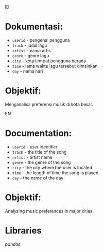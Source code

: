 ID
# Dokumentasi:
- `userid` - pengenal pengguna
- `track` - judul lagu
- `artist` - nama artis
- `genre` - genre lagu
- `city` - kota tempat pengguna berada
- `time` - lama waktu lagu tersebut dimainkan
- `day` - nama hari

# Objektif:
Menganalisa preferensi musik di kota besar.

EN
# Documentation:
- `userid` - user identifier
- `track` - the title of the song
- `artist` - artist name
- `genre` - the genre of the song
- `city` - the city where the user is located
- `time` - the length of time the song is played
- `day` - the name of the day

# Objektif:
Analyzing music preferences in major cities.

# Libraries
*pandas*
